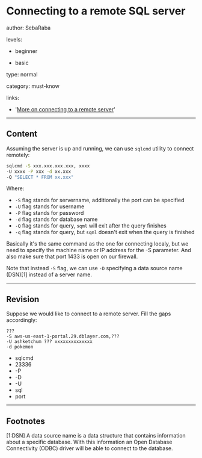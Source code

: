 # Connecting to a remote SQL server
author: SebaRaba

levels:

  - beginner

  - basic

type: normal

category: must-know

links:

  - '[More on connecting to a remote server](https://docs.microsoft.com/en-us/sql/linux/quickstart-install-connect-ubuntu)'

---
## Content

Assuming the server is up and running, we can use `sqlcmd` utility to connect remotely:
```bash
sqlcmd -S xxx.xxx.xxx.xxx, xxxx
-U xxxx -P xxx -d xx.xxx
-Q "SELECT * FROM xx.xxx"
```
Where:
- `-S` flag stands for servername, additionally the port can be specified
- `-U` flag stands for username
- `-P` flag stands for password
- `-d` flag stands for database name
- `-Q` flag stands for query, `sqml` will exit after the query finishes
- `-q` flag stands for query, but `sqml` doesn't exit when the query is finished

Basically it's the same command as the one for connecting localy, but we need to specify the machine name or IP address for the -S parameter. And also make sure that port 1433 is open on our firewall.

Note that instead `-S` flag, we can use `-D` specifying a data source name (DSN)[1] instead of a server name.

---
## Revision

Suppose we would like to connect to a remote server. Fill the gaps accordingly:
```
???
-S aws-us-east-1-portal.29.dblayer.com,???
-U ashketchum ??? xxxxxxxxxxxxxx
-d pokemon
```

* sqlcmd
* 23336
* -P
* -D
* -U
* sql
* port

---
## Footnotes
[1:DSN]
A data source name is a data structure that contains information about a specific database. With this information an Open Database Connectivity (ODBC) driver will be able to connect to the database.

